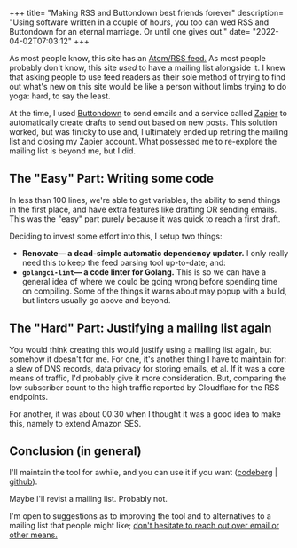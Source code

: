 +++
title= "Making RSS and Buttondown best friends forever"
description= "Using software written in a couple of hours, you too can wed RSS and Buttondown for an eternal marriage. Or until one gives out."
date= "2022-04-02T07:03:12"
+++

As most people know, this site has an [Atom/RSS feed.](/atom.xml) As most people probably don't know, this site *used* to have a mailing list alongside it. I knew that asking people to use feed readers as their sole method of trying to find out what's new on this site would be like a person without limbs trying to do yoga: hard, to say the least.

At the time, I used [Buttondown](https://buttondown.email/) to send emails and a service called [Zapier](https://zapier.com/) to automatically create drafts to send out based on new posts. This solution worked, but was finicky to use and, I ultimately ended up retiring the mailing list and closing my Zapier account. What possessed me to re-explore the mailing list is beyond me, but I did.

## The "Easy" Part: Writing some code
In less than 100 lines, we're able to get variables, the ability to send things in the first place, and have extra features like drafting OR sending emails. This was the "easy" part purely because it was quick to reach a first draft.

Deciding to invest some effort into this, I setup two things:
- **Renovate— a dead-simple automatic dependency updater.** I only really need this to keep the feed parsing tool up-to-date; and:
- **`golangci-lint`— a code linter for Golang.** This is so we can have a general idea of where we could be going wrong before spending time on compiling. Some of the things it warns about may popup with a build, but linters usually go above and beyond.

## The "Hard" Part: Justifying a mailing list again
You would think creating this would justify using a mailing list again, but somehow it doesn't for me. For one, it's another thing I have to maintain for: a slew of DNS records, data privacy for storing emails, et al. If it was a core means of traffic, I'd probably give it more consideration. But, comparing the low subscriber count to the high traffic reported by Cloudflare for the RSS endpoints.

For another, it was about 00:30 when I thought it was a good idea to make this, namely to extend Amazon SES.

## Conclusion (in general)
I'll maintain the tool for awhile, and you can use it if you want ([codeberg](https://codeberg.org/doamatto/courier-service) | [github](https://github.com/doamatto/courier-service)).

Maybe I'll revist a mailing list. Probably not.

I'm open to suggestions as to improving the tool and to alternatives to a mailing list that people might like; [don't hesitate to reach out over email or other means.](/contact)
